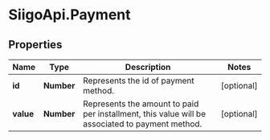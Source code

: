 # SiigoApi.Payment

## Properties

Name | Type | Description | Notes
------------ | ------------- | ------------- | -------------
**id** | **Number** | Represents the id of payment method. | [optional] 
**value** | **Number** | Represents the amount to paid per installment,  this value will be associated to payment method. | [optional] 


